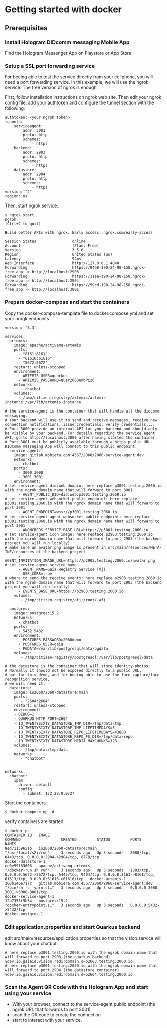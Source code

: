 # Getting started with docker

## Prerequisites

### Install Hologram DIDcomm messaging Mobile App

Find the Hologram Messenger App on Playstore or App Store

### Setup a SSL port forwarding service

For beeing able to test the service directly from your cellphone, you will need a port forwarding service.
In this exemple, we will use the ngrok service. The free version of ngrok is enough.

First, follow installation instructions on ngrok web site. Then edit your ngrok config file, add your authtoken and configure the tunnel section with the following:

```
authtoken: <your ngrok token>
tunnels:
    serviceagent:
        addr: 3001
        proto: http
        schemes:
            - https
    backend:
        addr: 2903
        proto: http
        schemes:
            - https
    datastore:
        addr: 2904
        proto: http
        schemes:
            - https
version: "2"
region: us
```

Then, start ngrok service:

```
$ ngrok start
ngrok                                                                                                              (Ctrl+C to quit)

Build better APIs with ngrok. Early access: ngrok.com/early-access

Session Status                online
Account                       (Plan: Free)
Version                       3.5.0
Region                        United States (us)
Latency                       92ms
Web Interface                 http://127.0.0.1:4040
Forwarding                    https://04e8-190-24-98-158.ngrok-free.app -> http://localhost:2903
Forwarding                    https://11ee-190-24-98-158.ngrok-free.app -> http://localhost:2904
Forwarding                    https://59cd-190-24-98-158.ngrok-free.app -> http://localhost:3001
```

### Prepare docker-compose and start the containers

Copy the docker-compose-template file to docker.compose.yml and set your nrogk endpoints

```
version: '3.3'

services:
  artemis:
    image: apache/activemq-artemis
    ports:
      - "8161:8161"
      - "61616:61616"
      - "5672:5672"
    restart: unless-stopped
    environment:
      - ARTEMIS_USER=quarkus
      - ARTEMIS_PASSWORD=Quar2060enbPi26
    networks:
       - chatbot
    volumes:
      - /tmp/citizen-registry/artemis/artemis-instance:/var/lib/artemis-instance

# the service-agent is the container that will handle all the didcomm messaging.
# Your backend will use it to send and receive messages, receive new connection notifications, issue credentials, verify credentials,...
# Port 3000 provide an internal API for your backend and should only be visible by your backend. For details regarding the service agent API, go to http://localhost:3000 after having started the container.
# Port 3001 must be publicly available through a https public URL. DIDComm messaging App will connect to this public endpoint.
  service-agent:
    image: gitlab.mobiera.com:4567/2060/2060-service-agent:dev
    networks:
      - chatbot
    ports:
      - 3000:3000
      - 3001:3001
    environment:
# set service-agent did:web domain: here replace p3001.testing.2060.io with the ngrok domain name that will forward to port 3001
      - AGENT_PUBLIC_DID=did:web:p3001.testing.2060.io
# set service-agent websocket public endpoint: here replace p3001.testing.2060.io with the ngrok domain name that will forward to port 3001
      - AGENT_ENDPOINT=wss://p3001.testing.2060.io
# set service-agent agent websocket public endpoint: here replace p3001.testing.2060.io with the ngrok domain name that will forward to port 3001
      - ANONCREDS_SERVICE_BASE_URL=https://p3001.testing.2060.io
# set service-agent icon image: here replace p2903.testing.2060.io with the ngrok domain name that will forward to port 2903 (the backend project you will run locally)
# make sure an avatar.png image is present in src/main/resources/META-INF/resources of the backend project
      - AGENT_INVITATION_IMAGE_URL=https://p2903.testing.2060.io/avatar.png
# set service-agent service name
      - AGENT_NAME=Gaia Registry Service (mj)
      - USE_CORS=true
# where to send the receive events: here replace p2903.testing.2060.io with the ngrok domain name that will forward to port 2903 (the backend project you will run locally)
      - EVENTS_BASE_URL=https://p2903.testing.2060.io
    volumes:
       - /tmp/citizen-registry/afj:/root/.afj
  
  postgres:
    image: postgres:15.2
    networks:
      - chatbot
    ports:
      - 5432:5432
    environment:
      - POSTGRES_PASSWORD=2060demo
      - POSTGRES_USER=gaia 
      - PGDATA=/var/lib/postgresql/data/pgdata
    volumes:
       - /tmp/citizen-registry/postgresql:/var/lib/postgresql/data

# the datastore is the container that will store identity photos.
# Normally it should not be exposed directly to a public URL, 
# but for this demo, and for beeing able to use the face capture/face recognition service,
# we will need it.
  datastore:
    image: io2060/2060-datastore:main
    ports:
       - "2604:2604"
    restart: unless-stopped
    environment:
    - DEBUG=1
    - QUARKUS_HTTP_PORT=2604
    - IO_TWENTYSIXTY_DATASTORE_TMP_DIR=/tmp/data/tmp
    - IO_TWENTYSIXTY_DATASTORE_TMP_LIFETIMEDAYS=5
    - IO_TWENTYSIXTY_DATASTORE_REPO_LIFETIMEDAYS=43800
    - IO_TWENTYSIXTY_DATASTORE_REPO_FS_DIR=/tmp/data/repo
    - IO_TWENTYSIXTY_DATASTORE_MEDIA_MAXCHUNKS=128
    volumes:
       - /tmp/data:/tmp/data
    networks:
       - "chatbot"


networks:
  chatbot:
    ipam:
      driver: default
      config:
        - subnet: 172.28.0.0/27
```

Start the containers:

```
$ docker-compose up -d
```
verify containers are started:

```
$ docker ps
CONTAINER ID   IMAGE                                                 COMMAND                  CREATED         STATUS         PORTS                                                                                                               NAMES
8ed71159651b   io2060/2060-datastore:main                            "/usr/local/s2i/run"     3 seconds ago   Up 3 seconds   8080/tcp, 8443/tcp, 0.0.0.0:2904->2904/tcp, 8778/tcp                                                                docker-datastore-1
ee0e59f83606   apache/activemq-artemis                               "/docker-run.sh run"     3 seconds ago   Up 3 seconds   1883/tcp, 0.0.0.0:5672->5672/tcp, 5445/tcp, 9404/tcp, 0.0.0.0:8161->8161/tcp, 61613/tcp, 0.0.0.0:61616->61616/tcp   docker-artemis-1
100b146e717c   gitlab.mobiera.com:4567/2060/2060-service-agent:dev   "/bin/sh -c 'yarn st…"   3 seconds ago   Up 3 seconds   0.0.0.0:3000-3001->3000-3001/tcp                                                                                    docker-service-agent-1
12b7355f9b34   postgres:15.2                                         "docker-entrypoint.s…"   3 seconds ago   Up 3 seconds   0.0.0.0:5432->5432/tcp                                                                                              docker-postgres-1
```


### Edit application.properties and start Quarkus backend

edit src/main/resources/application.properties so that the vision service will know about your chatbot:

```
# here replace p3001.testing.2060.io with the ngrok domain name that will forward to port 2903 (the quarkus backend) 
%dev.io.gaiaid.vision.redirdomain.q=p2603.testing.2060.io
# here replace p3001.testing.2060.io with the ngrok domain name that will forward to port 2904 (the datastore container) 
%dev.io.gaiaid.vision.redirdomain.d=p2604.testing.2060.io
```

### Scan the Agent QR Code with the Hologram App and start using your service

- With your browser, connect to the service-agent public endpoint (the ngrok URL that forwards to port 3001)
- scan the QR code to create the connection
- start to interact with your service.
